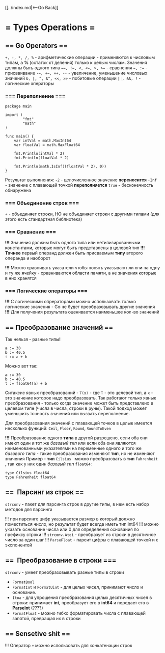 [[../index.md|<--Go Back]]

# = Types Operations =

## == Go Operators  ==
`+, -, *, /, %` - арифметические операции - применяются к числовым типам, a __%__ (остаток от деления) только к целым числам. Значения должны быть одного типа
`==, !=, <, <=, >, >=` - сравнения
`=, :=` - присваивание
`-=, +=, ++, --` - увеличение, уменьшение числовых значений
`&, |, ^, &^, <<, >>` - побитовые операции
`||, &&, !` - логические операторы

### === Переполнение ===
```
package main

import (
		"fmt"
		"math"
)

func main() {
    var intVal = math.MaxInt64
	var floatVal = math.MaxFloat64

	fmt.Println(intVal * 2)
	fmt.Println(floatVal * 2)

	fmt.Println(math.IsInf((floatVal * 2), 0))
}
```
Результат выполнения:
`-2` - целочисленное значение __переносится__
`+Inf` - значение с плавающей точкой __переполняется__
`true` - бесконечность обнаружена

### === Объединение строк ===
`+` - объединяет строки, НО не объединяет строки с другими типами (для этого есть стандартная библиотека)

### === Сравнение ===
__!!!__ Значения должны быть одного типа или нетипизированными константами, которые могут быть представлены в целевой тип
__!!!__ __Точнее__ первый операнд должен быть присваемым __типу__ второго операнда и наоборот

__!!!__ Можно сравнивать указатели чтобы понять указывают ли они на одну и ту же ячейку - сравниваются области памяти, а не значения которые в них хранятся

### === Логические операторы ===
__!!!__ С логическими опрераторами можно использовать только логические значения - Go не будет преобразовывать другие значения
__!!!__ Для получения результата оценивается наименьшее кол-во значений

## == Преобразование значений ==
Так нельзя - разные типы!
```
a := 30
b := 40.5
t := a + b
```
Можно вот так:
```
a := 30
b := 40.5
t := float64(a) + b
```

Ситаксис явных преобразований - `T(x)` - где `T` - это целевой тип, а `x` - это значение которое надо преобразовать. Так работают только явные преобразования - только когда значение может быть представлено в целевом типе (числа в числа, строки в руны). Такой подход может уменьшить точность значений или вызвать переполнение.

Для преобразования значений с плавающей точков в целые имеется несколько функций: `Ceil`, `Floor`, `Round`, `RoundToEven`

__!!!__ Преобразование одного __типа__ в другой разрешено, если оба они имеют один и тот же _базовый тип_ или если оба они являются неименованными указателями на переменные одного и того же _базового типа_ - такие преобразования изменяют __тип__, но не изменяют значения
Пример - __тип__ `Cilsius ` можно преобразовать в __тип__ `Fahrenheit `, так как у них один _базовый тип_ `float64`:
```
type Cilsius float64
type Fahrenheit float64
```

## ==  Парсинг из строк ==
`strconv` - пакет для парсинга строк в другие типы, в нем есть набор методов для парсинга

!!! при парсинге цифр указывается размер в который должно поместиться число, но результат будет всегда иметь тип int64
!!! можно указать основание числа или 0 для определения основания по префиксу строки
!!! `strconv.Atoi` - преобразует из строки в десятичное число за один шаг
!!! `ParseFloat` - парсит цифры с плавающей точкой и с экспонентой

## ==  Преобразование в строки ===
`strconv` - умеет преобразовывать разные типы в строки

- `FormatBool`
- `FormatInt` и `FormatUint` - для целых чисел, принимают число и основание.
- `Itoa` - для упрощения преобразования целых десятичных чисел в строки: принимает __int__, преобразует его в __int64__ и передает его в __ParseInt__ (????)
- `FormatFloat` - можно гибко форматировать числа с плавающей запятой, превращая их в строки

## == Sensetive shit ==
!!! Оператор `+` можно использовать для конкатенации строк
